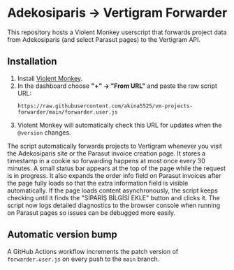 # Adekosiparis → Vertigram Forwarder

This repository hosts a Violent Monkey userscript that forwards project data from Adekosiparis (and select Parasut pages) to the Vertigram API.

## Installation

1. Install [Violent Monkey](https://violentmonkey.github.io/).
2. In the dashboard choose **"+" → "From URL"** and paste the raw script URL:
   ```
   https://raw.githubusercontent.com/akina5525/vm-projects-forwarder/main/forwarder.user.js
   ```
3. Violent Monkey will automatically check this URL for updates when the `@version` changes.

The script automatically forwards projects to Vertigram whenever you visit the Adekosiparis site or the Parasut invoice creation page. It stores a timestamp in a cookie so forwarding happens at most once every 30 minutes. A small status bar appears at the top of the page while the request is in progress.
It also expands the order info field on Parasut invoices after the page fully loads so that the extra information field is visible automatically. If the page loads content asynchronously, the script keeps checking until it finds the "SİPARİŞ BİLGİSİ EKLE" button and clicks it.
The script now logs detailed diagnostics to the browser console when running on Parasut pages so issues can be debugged more easily.

## Automatic version bump

A GitHub Actions workflow increments the patch version of `forwarder.user.js` on every push to the `main` branch.
